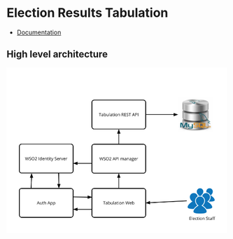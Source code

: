 # Election Results Tabulation

- [Documentation](https://eclk.github.io/results-tabulation-api)

## High level architecture

![High Level Architecture](./docs/img/high-level-architecture.png)
